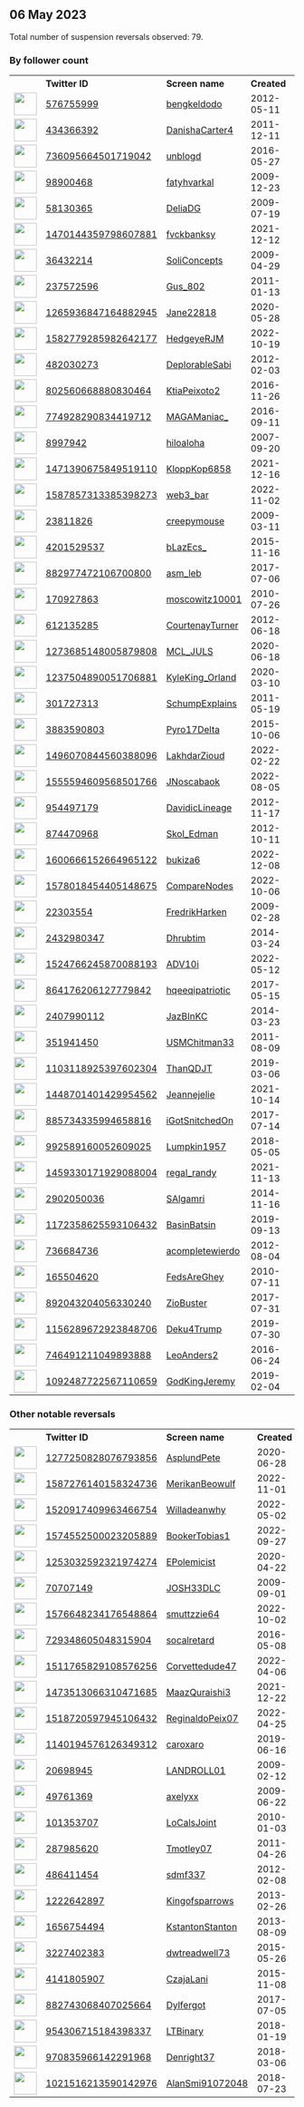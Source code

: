 
## 06 May 2023
Total number of suspension reversals observed: 79.

### By follower count
<table><tr><th></th><th align="left">Twitter ID</th><th align="left">Screen name</th>
<th align="left">Created</th><th align="left">Status</th><th align="left">Suspended</th><th align="left">Followers</th>
<tr><td><a href="https://pbs.twimg.com/profile_images/1403786421039603712/aUW-UXBY_normal.jpg"><img src="https://pbs.twimg.com/profile_images/1403786421039603712/aUW-UXBY_normal.jpg" width="40px" height="40px" align="center"/></a></td><td><a href="https://twitter.com/intent/user?user_id=576755999">576755999</a></td><td><a href="https://twitter.com/bengkeldodo">bengkeldodo</a></td><td>2012-05-11</td><td align="center"></td><td>2023-05-03</td><td>33988</td></tr>
<tr><td><a href="https://pbs.twimg.com/profile_images/1643625831711883269/URzeASNr_normal.jpg"><img src="https://pbs.twimg.com/profile_images/1643625831711883269/URzeASNr_normal.jpg" width="40px" height="40px" align="center"/></a></td><td><a href="https://twitter.com/intent/user?user_id=434366392">434366392</a></td><td><a href="https://twitter.com/DanishaCarter4">DanishaCarter4</a></td><td>2011-12-11</td><td align="center"></td><td>2023-05-01</td><td>26844</td></tr>
<tr><td><a href="https://pbs.twimg.com/profile_images/1616427936621502464/Y9bmqSZX_normal.jpg"><img src="https://pbs.twimg.com/profile_images/1616427936621502464/Y9bmqSZX_normal.jpg" width="40px" height="40px" align="center"/></a></td><td><a href="https://twitter.com/intent/user?user_id=736095664501719042">736095664501719042</a></td><td><a href="https://twitter.com/unblogd">unblogd</a></td><td>2016-05-27</td><td align="center"></td><td>2023-04-27</td><td>21066</td></tr>
<tr><td><a href="https://pbs.twimg.com/profile_images/1623655284114616320/aydbmgZo_normal.jpg"><img src="https://pbs.twimg.com/profile_images/1623655284114616320/aydbmgZo_normal.jpg" width="40px" height="40px" align="center"/></a></td><td><a href="https://twitter.com/intent/user?user_id=98900468">98900468</a></td><td><a href="https://twitter.com/fatyhvarkal">fatyhvarkal</a></td><td>2009-12-23</td><td align="center"></td><td>2023-02-27</td><td>18462</td></tr>
<tr><td><a href="https://pbs.twimg.com/profile_images/1655754679731494913/7YMbIEqX_normal.jpg"><img src="https://pbs.twimg.com/profile_images/1655754679731494913/7YMbIEqX_normal.jpg" width="40px" height="40px" align="center"/></a></td><td><a href="https://twitter.com/intent/user?user_id=58130365">58130365</a></td><td><a href="https://twitter.com/DeliaDG">DeliaDG</a></td><td>2009-07-19</td><td align="center"></td><td></td><td>16077</td></tr>
<tr><td><a href="https://pbs.twimg.com/profile_images/1595302330727022594/bFQ_6dnB_normal.jpg"><img src="https://pbs.twimg.com/profile_images/1595302330727022594/bFQ_6dnB_normal.jpg" width="40px" height="40px" align="center"/></a></td><td><a href="https://twitter.com/intent/user?user_id=1470144359798607881">1470144359798607881</a></td><td><a href="https://twitter.com/fvckbanksy">fvckbanksy</a></td><td>2021-12-12</td><td align="center"></td><td>2022-11-23</td><td>6835</td></tr>
<tr><td><a href="https://pbs.twimg.com/profile_images/1653800936173879297/JJqqMXuC_normal.jpg"><img src="https://pbs.twimg.com/profile_images/1653800936173879297/JJqqMXuC_normal.jpg" width="40px" height="40px" align="center"/></a></td><td><a href="https://twitter.com/intent/user?user_id=36432214">36432214</a></td><td><a href="https://twitter.com/SoliConcepts">SoliConcepts</a></td><td>2009-04-29</td><td align="center"></td><td>2023-05-03</td><td>5437</td></tr>
<tr><td><a href="https://pbs.twimg.com/profile_images/1550279125394505728/BS6shKKs_normal.jpg"><img src="https://pbs.twimg.com/profile_images/1550279125394505728/BS6shKKs_normal.jpg" width="40px" height="40px" align="center"/></a></td><td><a href="https://twitter.com/intent/user?user_id=237572596">237572596</a></td><td><a href="https://twitter.com/Gus_802">Gus_802</a></td><td>2011-01-13</td><td align="center"></td><td>2023-05-01</td><td>5289</td></tr>
<tr><td><a href="https://pbs.twimg.com/profile_images/1654744801479213065/6CChQ4eK_normal.jpg"><img src="https://pbs.twimg.com/profile_images/1654744801479213065/6CChQ4eK_normal.jpg" width="40px" height="40px" align="center"/></a></td><td><a href="https://twitter.com/intent/user?user_id=1265936847164882945">1265936847164882945</a></td><td><a href="https://twitter.com/Jane22818">Jane22818</a></td><td>2020-05-28</td><td align="center"></td><td>2023-03-25</td><td>4350</td></tr>
<tr><td><a href="https://pbs.twimg.com/profile_images/1582794689673105408/7AEioDRW_normal.jpg"><img src="https://pbs.twimg.com/profile_images/1582794689673105408/7AEioDRW_normal.jpg" width="40px" height="40px" align="center"/></a></td><td><a href="https://twitter.com/intent/user?user_id=1582779285982642177">1582779285982642177</a></td><td><a href="https://twitter.com/HedgeyeRJM">HedgeyeRJM</a></td><td>2022-10-19</td><td align="center"></td><td>2023-02-16</td><td>4339</td></tr>
<tr><td><a href="https://pbs.twimg.com/profile_images/1659038841854992386/pXNEHghv_normal.jpg"><img src="https://pbs.twimg.com/profile_images/1659038841854992386/pXNEHghv_normal.jpg" width="40px" height="40px" align="center"/></a></td><td><a href="https://twitter.com/intent/user?user_id=482030273">482030273</a></td><td><a href="https://twitter.com/DeplorableSabi">DeplorableSabi</a></td><td>2012-02-03</td><td align="center"></td><td></td><td>4194</td></tr>
<tr><td><a href="https://pbs.twimg.com/profile_images/1654274527331745792/2zjXzMAa_normal.jpg"><img src="https://pbs.twimg.com/profile_images/1654274527331745792/2zjXzMAa_normal.jpg" width="40px" height="40px" align="center"/></a></td><td><a href="https://twitter.com/intent/user?user_id=802560668880830464">802560668880830464</a></td><td><a href="https://twitter.com/KtiaPeixoto2">KtiaPeixoto2</a></td><td>2016-11-26</td><td align="center"></td><td>2022-10-10</td><td>4097</td></tr>
<tr><td><a href="https://pbs.twimg.com/profile_images/1149730066269704192/jiDE21Vn_normal.jpg"><img src="https://pbs.twimg.com/profile_images/1149730066269704192/jiDE21Vn_normal.jpg" width="40px" height="40px" align="center"/></a></td><td><a href="https://twitter.com/intent/user?user_id=774928290834419712">774928290834419712</a></td><td><a href="https://twitter.com/MAGAManiac_">MAGAManiac_</a></td><td>2016-09-11</td><td align="center"></td><td></td><td>3552</td></tr>
<tr><td><a href="https://pbs.twimg.com/profile_images/1657121639551868928/WeeOPcuT_normal.jpg"><img src="https://pbs.twimg.com/profile_images/1657121639551868928/WeeOPcuT_normal.jpg" width="40px" height="40px" align="center"/></a></td><td><a href="https://twitter.com/intent/user?user_id=8997942">8997942</a></td><td><a href="https://twitter.com/hiloaloha">hiloaloha</a></td><td>2007-09-20</td><td align="center"></td><td>2022-03-05</td><td>3431</td></tr>
<tr><td><a href="https://pbs.twimg.com/profile_images/1635462288617652226/J6j8rTjT_normal.jpg"><img src="https://pbs.twimg.com/profile_images/1635462288617652226/J6j8rTjT_normal.jpg" width="40px" height="40px" align="center"/></a></td><td><a href="https://twitter.com/intent/user?user_id=1471390675849519110">1471390675849519110</a></td><td><a href="https://twitter.com/KloppKop6858">KloppKop6858</a></td><td>2021-12-16</td><td align="center">🚫</td><td>2023-04-27</td><td>2802</td></tr>
<tr><td><a href="https://pbs.twimg.com/profile_images/1590807514764943367/XjYmYRhe_normal.jpg"><img src="https://pbs.twimg.com/profile_images/1590807514764943367/XjYmYRhe_normal.jpg" width="40px" height="40px" align="center"/></a></td><td><a href="https://twitter.com/intent/user?user_id=1587857313385398273">1587857313385398273</a></td><td><a href="https://twitter.com/web3_bar">web3_bar</a></td><td>2022-11-02</td><td align="center"></td><td>2023-05-03</td><td>2767</td></tr>
<tr><td><a href="https://pbs.twimg.com/profile_images/1357401806783934464/AVfml7TR_normal.jpg"><img src="https://pbs.twimg.com/profile_images/1357401806783934464/AVfml7TR_normal.jpg" width="40px" height="40px" align="center"/></a></td><td><a href="https://twitter.com/intent/user?user_id=23811826">23811826</a></td><td><a href="https://twitter.com/creepymouse">creepymouse</a></td><td>2009-03-11</td><td align="center"></td><td>2022-11-11</td><td>2060</td></tr>
<tr><td><a href="https://pbs.twimg.com/profile_images/1659884513130868738/f1rE8ZvE_normal.jpg"><img src="https://pbs.twimg.com/profile_images/1659884513130868738/f1rE8ZvE_normal.jpg" width="40px" height="40px" align="center"/></a></td><td><a href="https://twitter.com/intent/user?user_id=4201529537">4201529537</a></td><td><a href="https://twitter.com/bLazEcs_">bLazEcs_</a></td><td>2015-11-16</td><td align="center"></td><td>2023-05-03</td><td>1917</td></tr>
<tr><td><a href="https://pbs.twimg.com/profile_images/1512841881822150656/gI2h6bbe_normal.jpg"><img src="https://pbs.twimg.com/profile_images/1512841881822150656/gI2h6bbe_normal.jpg" width="40px" height="40px" align="center"/></a></td><td><a href="https://twitter.com/intent/user?user_id=882977472106700800">882977472106700800</a></td><td><a href="https://twitter.com/asm_leb">asm_leb</a></td><td>2017-07-06</td><td align="center"></td><td>2022-04-27</td><td>1907</td></tr>
<tr><td><a href="https://pbs.twimg.com/profile_images/1253882806708641797/dV4Ec1xH_normal.jpg"><img src="https://pbs.twimg.com/profile_images/1253882806708641797/dV4Ec1xH_normal.jpg" width="40px" height="40px" align="center"/></a></td><td><a href="https://twitter.com/intent/user?user_id=170927863">170927863</a></td><td><a href="https://twitter.com/moscowitz10001">moscowitz10001</a></td><td>2010-07-26</td><td align="center"></td><td>2023-05-04</td><td>1583</td></tr>
<tr><td><a href="https://pbs.twimg.com/profile_images/1378516906211037184/ylg8990N_normal.jpg"><img src="https://pbs.twimg.com/profile_images/1378516906211037184/ylg8990N_normal.jpg" width="40px" height="40px" align="center"/></a></td><td><a href="https://twitter.com/intent/user?user_id=612135285">612135285</a></td><td><a href="https://twitter.com/CourtenayTurner">CourtenayTurner</a></td><td>2012-06-18</td><td align="center"></td><td>2022-08-04</td><td>1461</td></tr>
<tr><td><a href="https://pbs.twimg.com/profile_images/1655092270821933056/rZfULFil_normal.jpg"><img src="https://pbs.twimg.com/profile_images/1655092270821933056/rZfULFil_normal.jpg" width="40px" height="40px" align="center"/></a></td><td><a href="https://twitter.com/intent/user?user_id=1273685148005879808">1273685148005879808</a></td><td><a href="https://twitter.com/MCL_JULS">MCL_JULS</a></td><td>2020-06-18</td><td align="center"></td><td>2023-04-26</td><td>1448</td></tr>
<tr><td><a href="https://pbs.twimg.com/profile_images/1655977332060848136/ekLI1Gyc_normal.jpg"><img src="https://pbs.twimg.com/profile_images/1655977332060848136/ekLI1Gyc_normal.jpg" width="40px" height="40px" align="center"/></a></td><td><a href="https://twitter.com/intent/user?user_id=1237504890051706881">1237504890051706881</a></td><td><a href="https://twitter.com/KyleKing_Orland">KyleKing_Orland</a></td><td>2020-03-10</td><td align="center"></td><td></td><td>1444</td></tr>
<tr><td><a href="https://pbs.twimg.com/profile_images/1398091707691024386/bzMn5ljb_normal.jpg"><img src="https://pbs.twimg.com/profile_images/1398091707691024386/bzMn5ljb_normal.jpg" width="40px" height="40px" align="center"/></a></td><td><a href="https://twitter.com/intent/user?user_id=301727313">301727313</a></td><td><a href="https://twitter.com/SchumpExplains">SchumpExplains</a></td><td>2011-05-19</td><td align="center"></td><td>2022-11-17</td><td>1367</td></tr>
<tr><td><a href="https://pbs.twimg.com/profile_images/1314618415076847616/znkLGksd_normal.jpg"><img src="https://pbs.twimg.com/profile_images/1314618415076847616/znkLGksd_normal.jpg" width="40px" height="40px" align="center"/></a></td><td><a href="https://twitter.com/intent/user?user_id=3883590803">3883590803</a></td><td><a href="https://twitter.com/Pyro17Delta">Pyro17Delta</a></td><td>2015-10-06</td><td align="center"></td><td></td><td>1330</td></tr>
<tr><td><a href="https://pbs.twimg.com/profile_images/1661363455012511746/NE5UGHfw_normal.jpg"><img src="https://pbs.twimg.com/profile_images/1661363455012511746/NE5UGHfw_normal.jpg" width="40px" height="40px" align="center"/></a></td><td><a href="https://twitter.com/intent/user?user_id=1496070844560388096">1496070844560388096</a></td><td><a href="https://twitter.com/LakhdarZioud">LakhdarZioud</a></td><td>2022-02-22</td><td align="center"></td><td>2023-03-02</td><td>1126</td></tr>
<tr><td><a href="https://pbs.twimg.com/profile_images/1555594872899371008/D9TNNWys_normal.jpg"><img src="https://pbs.twimg.com/profile_images/1555594872899371008/D9TNNWys_normal.jpg" width="40px" height="40px" align="center"/></a></td><td><a href="https://twitter.com/intent/user?user_id=1555594609568501766">1555594609568501766</a></td><td><a href="https://twitter.com/JNoscabaok">JNoscabaok</a></td><td>2022-08-05</td><td align="center"></td><td>2023-04-18</td><td>993</td></tr>
<tr><td><a href="https://pbs.twimg.com/profile_images/545275847699992576/eLJWAhCu_normal.jpeg"><img src="https://pbs.twimg.com/profile_images/545275847699992576/eLJWAhCu_normal.jpeg" width="40px" height="40px" align="center"/></a></td><td><a href="https://twitter.com/intent/user?user_id=954497179">954497179</a></td><td><a href="https://twitter.com/DavidicLineage">DavidicLineage</a></td><td>2012-11-17</td><td align="center"></td><td></td><td>887</td></tr>
<tr><td><a href="https://pbs.twimg.com/profile_images/1662642468737671169/B-yi2UPE_normal.jpg"><img src="https://pbs.twimg.com/profile_images/1662642468737671169/B-yi2UPE_normal.jpg" width="40px" height="40px" align="center"/></a></td><td><a href="https://twitter.com/intent/user?user_id=874470968">874470968</a></td><td><a href="https://twitter.com/Skol_Edman">Skol_Edman</a></td><td>2012-10-11</td><td align="center"></td><td>2023-04-05</td><td>864</td></tr>
<tr><td><a href="https://pbs.twimg.com/profile_images/1630097689781190656/hi_hvOqE_normal.jpg"><img src="https://pbs.twimg.com/profile_images/1630097689781190656/hi_hvOqE_normal.jpg" width="40px" height="40px" align="center"/></a></td><td><a href="https://twitter.com/intent/user?user_id=1600666152664965122">1600666152664965122</a></td><td><a href="https://twitter.com/bukiza6">bukiza6</a></td><td>2022-12-08</td><td align="center"></td><td>2023-04-26</td><td>816</td></tr>
<tr><td><a href="https://pbs.twimg.com/profile_images/1638916956941168640/se8hfRFp_normal.png"><img src="https://pbs.twimg.com/profile_images/1638916956941168640/se8hfRFp_normal.png" width="40px" height="40px" align="center"/></a></td><td><a href="https://twitter.com/intent/user?user_id=1578018454405148675">1578018454405148675</a></td><td><a href="https://twitter.com/CompareNodes">CompareNodes</a></td><td>2022-10-06</td><td align="center"></td><td>2023-03-10</td><td>626</td></tr>
<tr><td><a href="https://pbs.twimg.com/profile_images/571295060/FredrikHarken_SVV2b_normal.jpg"><img src="https://pbs.twimg.com/profile_images/571295060/FredrikHarken_SVV2b_normal.jpg" width="40px" height="40px" align="center"/></a></td><td><a href="https://twitter.com/intent/user?user_id=22303554">22303554</a></td><td><a href="https://twitter.com/FredrikHarken">FredrikHarken</a></td><td>2009-02-28</td><td align="center"></td><td>2022-11-24</td><td>587</td></tr>
<tr><td><a href="https://pbs.twimg.com/profile_images/1651301797376426006/dFLFtZyg_normal.jpg"><img src="https://pbs.twimg.com/profile_images/1651301797376426006/dFLFtZyg_normal.jpg" width="40px" height="40px" align="center"/></a></td><td><a href="https://twitter.com/intent/user?user_id=2432980347">2432980347</a></td><td><a href="https://twitter.com/Dhrubtim">Dhrubtim</a></td><td>2014-03-24</td><td align="center"></td><td>2023-01-18</td><td>547</td></tr>
<tr><td><a href="https://pbs.twimg.com/profile_images/1556655019469942784/7wdjte8o_normal.jpg"><img src="https://pbs.twimg.com/profile_images/1556655019469942784/7wdjte8o_normal.jpg" width="40px" height="40px" align="center"/></a></td><td><a href="https://twitter.com/intent/user?user_id=1524766245870088193">1524766245870088193</a></td><td><a href="https://twitter.com/ADV10i">ADV10i</a></td><td>2022-05-12</td><td align="center"></td><td>2022-09-11</td><td>514</td></tr>
<tr><td><a href="https://pbs.twimg.com/profile_images/1611086815506620429/nvJ1WlG5_normal.jpg"><img src="https://pbs.twimg.com/profile_images/1611086815506620429/nvJ1WlG5_normal.jpg" width="40px" height="40px" align="center"/></a></td><td><a href="https://twitter.com/intent/user?user_id=864176206127779842">864176206127779842</a></td><td><a href="https://twitter.com/hqeeqipatriotic">hqeeqipatriotic</a></td><td>2017-05-15</td><td align="center"></td><td>2023-05-03</td><td>508</td></tr>
<tr><td><a href="https://pbs.twimg.com/profile_images/1000841952370266112/0RZRjld2_normal.jpg"><img src="https://pbs.twimg.com/profile_images/1000841952370266112/0RZRjld2_normal.jpg" width="40px" height="40px" align="center"/></a></td><td><a href="https://twitter.com/intent/user?user_id=2407990112">2407990112</a></td><td><a href="https://twitter.com/JazBInKC">JazBInKC</a></td><td>2014-03-23</td><td align="center"></td><td></td><td>393</td></tr>
<tr><td><a href="https://pbs.twimg.com/profile_images/1655431683716395009/oWrdB1GU_normal.jpg"><img src="https://pbs.twimg.com/profile_images/1655431683716395009/oWrdB1GU_normal.jpg" width="40px" height="40px" align="center"/></a></td><td><a href="https://twitter.com/intent/user?user_id=351941450">351941450</a></td><td><a href="https://twitter.com/USMChitman33">USMChitman33</a></td><td>2011-08-09</td><td align="center"></td><td></td><td>326</td></tr>
<tr><td><a href="https://pbs.twimg.com/profile_images/1276204019371786241/wWehW-wp_normal.jpg"><img src="https://pbs.twimg.com/profile_images/1276204019371786241/wWehW-wp_normal.jpg" width="40px" height="40px" align="center"/></a></td><td><a href="https://twitter.com/intent/user?user_id=1103118925397602304">1103118925397602304</a></td><td><a href="https://twitter.com/ThanQDJT">ThanQDJT</a></td><td>2019-03-06</td><td align="center"></td><td></td><td>285</td></tr>
<tr><td><a href="https://pbs.twimg.com/profile_images/1448707159374565385/sdNO8UZe_normal.jpg"><img src="https://pbs.twimg.com/profile_images/1448707159374565385/sdNO8UZe_normal.jpg" width="40px" height="40px" align="center"/></a></td><td><a href="https://twitter.com/intent/user?user_id=1448701401429954562">1448701401429954562</a></td><td><a href="https://twitter.com/Jeannejelie">Jeannejelie</a></td><td>2021-10-14</td><td align="center"></td><td>2023-04-21</td><td>276</td></tr>
<tr><td><a href="https://pbs.twimg.com/profile_images/1426934883243364353/UAHN3-yd_normal.jpg"><img src="https://pbs.twimg.com/profile_images/1426934883243364353/UAHN3-yd_normal.jpg" width="40px" height="40px" align="center"/></a></td><td><a href="https://twitter.com/intent/user?user_id=885734335994658816">885734335994658816</a></td><td><a href="https://twitter.com/iGotSnitchedOn">iGotSnitchedOn</a></td><td>2017-07-14</td><td align="center">🔒</td><td>2022-10-05</td><td>232</td></tr>
<tr><td><a href="https://pbs.twimg.com/profile_images/1661749700796776456/_KBO74-Y_normal.jpg"><img src="https://pbs.twimg.com/profile_images/1661749700796776456/_KBO74-Y_normal.jpg" width="40px" height="40px" align="center"/></a></td><td><a href="https://twitter.com/intent/user?user_id=992589160052609025">992589160052609025</a></td><td><a href="https://twitter.com/Lumpkin1957">Lumpkin1957</a></td><td>2018-05-05</td><td align="center"></td><td></td><td>220</td></tr>
<tr><td><a href="https://pbs.twimg.com/profile_images/1524181012682620929/rS9nJfWD_normal.jpg"><img src="https://pbs.twimg.com/profile_images/1524181012682620929/rS9nJfWD_normal.jpg" width="40px" height="40px" align="center"/></a></td><td><a href="https://twitter.com/intent/user?user_id=1459330171929088004">1459330171929088004</a></td><td><a href="https://twitter.com/regal_randy">regal_randy</a></td><td>2021-11-13</td><td align="center"></td><td>2023-04-29</td><td>179</td></tr>
<tr><td><a href="https://pbs.twimg.com/profile_images/1496185520673722371/EX5tqwqA_normal.jpg"><img src="https://pbs.twimg.com/profile_images/1496185520673722371/EX5tqwqA_normal.jpg" width="40px" height="40px" align="center"/></a></td><td><a href="https://twitter.com/intent/user?user_id=2902050036">2902050036</a></td><td><a href="https://twitter.com/SAlgamri">SAlgamri</a></td><td>2014-11-16</td><td align="center"></td><td>2023-05-01</td><td>171</td></tr>
<tr><td><a href="https://pbs.twimg.com/profile_images/1172653893605580800/abwDffQt_normal.jpg"><img src="https://pbs.twimg.com/profile_images/1172653893605580800/abwDffQt_normal.jpg" width="40px" height="40px" align="center"/></a></td><td><a href="https://twitter.com/intent/user?user_id=1172358625593106432">1172358625593106432</a></td><td><a href="https://twitter.com/BasinBatsin">BasinBatsin</a></td><td>2019-09-13</td><td align="center"></td><td></td><td>167</td></tr>
<tr><td><a href="https://pbs.twimg.com/profile_images/1655520338694795266/45q6gbuv_normal.jpg"><img src="https://pbs.twimg.com/profile_images/1655520338694795266/45q6gbuv_normal.jpg" width="40px" height="40px" align="center"/></a></td><td><a href="https://twitter.com/intent/user?user_id=736684736">736684736</a></td><td><a href="https://twitter.com/acompletewierdo">acompletewierdo</a></td><td>2012-08-04</td><td align="center"></td><td>2023-04-26</td><td>163</td></tr>
<tr><td><a href="https://pbs.twimg.com/profile_images/1658229913491582978/kmOW-7dw_normal.jpg"><img src="https://pbs.twimg.com/profile_images/1658229913491582978/kmOW-7dw_normal.jpg" width="40px" height="40px" align="center"/></a></td><td><a href="https://twitter.com/intent/user?user_id=165504620">165504620</a></td><td><a href="https://twitter.com/FedsAreGhey">FedsAreGhey</a></td><td>2010-07-11</td><td align="center"></td><td>2022-04-23</td><td>131</td></tr>
<tr><td><a href="https://pbs.twimg.com/profile_images/954927312838967297/kJUMDUnz_normal.jpg"><img src="https://pbs.twimg.com/profile_images/954927312838967297/kJUMDUnz_normal.jpg" width="40px" height="40px" align="center"/></a></td><td><a href="https://twitter.com/intent/user?user_id=892043204056330240">892043204056330240</a></td><td><a href="https://twitter.com/ZioBuster">ZioBuster</a></td><td>2017-07-31</td><td align="center"></td><td></td><td>131</td></tr>
<tr><td><a href="https://pbs.twimg.com/profile_images/1654662801837920256/XEquYL8V_normal.jpg"><img src="https://pbs.twimg.com/profile_images/1654662801837920256/XEquYL8V_normal.jpg" width="40px" height="40px" align="center"/></a></td><td><a href="https://twitter.com/intent/user?user_id=1156289672923848706">1156289672923848706</a></td><td><a href="https://twitter.com/Deku4Trump">Deku4Trump</a></td><td>2019-07-30</td><td align="center"></td><td></td><td>122</td></tr>
<tr><td><a href="https://pbs.twimg.com/profile_images/1109441343460425730/Y4KLmWCL_normal.jpg"><img src="https://pbs.twimg.com/profile_images/1109441343460425730/Y4KLmWCL_normal.jpg" width="40px" height="40px" align="center"/></a></td><td><a href="https://twitter.com/intent/user?user_id=746491211049893888">746491211049893888</a></td><td><a href="https://twitter.com/LeoAnders2">LeoAnders2</a></td><td>2016-06-24</td><td align="center"></td><td></td><td>120</td></tr>
<tr><td><a href="https://pbs.twimg.com/profile_images/1654684638261006336/c9d6clrD_normal.jpg"><img src="https://pbs.twimg.com/profile_images/1654684638261006336/c9d6clrD_normal.jpg" width="40px" height="40px" align="center"/></a></td><td><a href="https://twitter.com/intent/user?user_id=1092487722567110659">1092487722567110659</a></td><td><a href="https://twitter.com/GodKingJeremy">GodKingJeremy</a></td><td>2019-02-04</td><td align="center"></td><td></td><td>118</td></tr>
</table>

### Other notable reversals
<table><tr><th></th><th align="left">Twitter ID</th><th align="left">Screen name</th>
<th align="left">Created</th><th align="left">Status</th><th align="left">Suspended</th><th align="left">Followers</th>
<tr><td><a href="https://pbs.twimg.com/profile_images/1594017872401121281/FCMnoVu-_normal.jpg"><img src="https://pbs.twimg.com/profile_images/1594017872401121281/FCMnoVu-_normal.jpg" width="40px" height="40px" align="center"/></a></td><td><a href="https://twitter.com/intent/user?user_id=1277250828076793856">1277250828076793856</a></td><td><a href="https://twitter.com/AsplundPete">AsplundPete</a></td><td>2020-06-28</td><td align="center"></td><td>2022-12-02</td><td>13</td></tr>
<tr><td><a href="https://pbs.twimg.com/profile_images/1654717277994975232/TXvaPNpJ_normal.jpg"><img src="https://pbs.twimg.com/profile_images/1654717277994975232/TXvaPNpJ_normal.jpg" width="40px" height="40px" align="center"/></a></td><td><a href="https://twitter.com/intent/user?user_id=1587276140158324736">1587276140158324736</a></td><td><a href="https://twitter.com/MerikanBeowulf">MerikanBeowulf</a></td><td>2022-11-01</td><td align="center"></td><td>2022-12-01</td><td>67</td></tr>
<tr><td><a href="https://pbs.twimg.com/profile_images/1520917979801608192/9HGMjtSR_normal.jpg"><img src="https://pbs.twimg.com/profile_images/1520917979801608192/9HGMjtSR_normal.jpg" width="40px" height="40px" align="center"/></a></td><td><a href="https://twitter.com/intent/user?user_id=1520917409963466754">1520917409963466754</a></td><td><a href="https://twitter.com/Willadeanwhy">Willadeanwhy</a></td><td>2022-05-02</td><td align="center"></td><td>2022-11-30</td><td>41</td></tr>
<tr><td><a href="https://pbs.twimg.com/profile_images/1574915079182614529/d69hXmGZ_normal.jpg"><img src="https://pbs.twimg.com/profile_images/1574915079182614529/d69hXmGZ_normal.jpg" width="40px" height="40px" align="center"/></a></td><td><a href="https://twitter.com/intent/user?user_id=1574552500023205889">1574552500023205889</a></td><td><a href="https://twitter.com/BookerTobias1">BookerTobias1</a></td><td>2022-09-27</td><td align="center"></td><td>2022-12-30</td><td>27</td></tr>
<tr><td><a href="https://pbs.twimg.com/profile_images/1277265880766873602/ah0UIbid_normal.jpg"><img src="https://pbs.twimg.com/profile_images/1277265880766873602/ah0UIbid_normal.jpg" width="40px" height="40px" align="center"/></a></td><td><a href="https://twitter.com/intent/user?user_id=1253032592321974274">1253032592321974274</a></td><td><a href="https://twitter.com/EPolemicist">EPolemicist</a></td><td>2020-04-22</td><td align="center"></td><td>2022-12-12</td><td>40</td></tr>
<tr><td><a href="https://pbs.twimg.com/profile_images/668435805648482304/2PpL6FN8_normal.jpg"><img src="https://pbs.twimg.com/profile_images/668435805648482304/2PpL6FN8_normal.jpg" width="40px" height="40px" align="center"/></a></td><td><a href="https://twitter.com/intent/user?user_id=70707149">70707149</a></td><td><a href="https://twitter.com/JOSH33DLC">JOSH33DLC</a></td><td>2009-09-01</td><td align="center"></td><td>2023-03-12</td><td>66</td></tr>
<tr><td><a href="https://pbs.twimg.com/profile_images/1654892892203151360/o8luYFYb_normal.jpg"><img src="https://pbs.twimg.com/profile_images/1654892892203151360/o8luYFYb_normal.jpg" width="40px" height="40px" align="center"/></a></td><td><a href="https://twitter.com/intent/user?user_id=1576648234176548864">1576648234176548864</a></td><td><a href="https://twitter.com/smuttzzie64">smuttzzie64</a></td><td>2022-10-02</td><td align="center">🚫</td><td>2022-10-08</td><td>9</td></tr>
<tr><td><a href="https://pbs.twimg.com/profile_images/1653250031292649473/N0e4DoBg_normal.jpg"><img src="https://pbs.twimg.com/profile_images/1653250031292649473/N0e4DoBg_normal.jpg" width="40px" height="40px" align="center"/></a></td><td><a href="https://twitter.com/intent/user?user_id=729348605048315904">729348605048315904</a></td><td><a href="https://twitter.com/socalretard">socalretard</a></td><td>2016-05-08</td><td align="center"></td><td>2022-03-23</td><td>14</td></tr>
<tr><td><a href="https://abs.twimg.com/sticky/default_profile_images/default_profile_normal.png"><img src="https://abs.twimg.com/sticky/default_profile_images/default_profile_normal.png" width="40px" height="40px" align="center"/></a></td><td><a href="https://twitter.com/intent/user?user_id=1511765829108576256">1511765829108576256</a></td><td><a href="https://twitter.com/Corvettedude47">Corvettedude47</a></td><td>2022-04-06</td><td align="center"></td><td>2022-11-08</td><td>12</td></tr>
<tr><td><a href="https://pbs.twimg.com/profile_images/1658180333118914560/XoQRWMuU_normal.jpg"><img src="https://pbs.twimg.com/profile_images/1658180333118914560/XoQRWMuU_normal.jpg" width="40px" height="40px" align="center"/></a></td><td><a href="https://twitter.com/intent/user?user_id=1473513066310471685">1473513066310471685</a></td><td><a href="https://twitter.com/MaazQuraishi3">MaazQuraishi3</a></td><td>2021-12-22</td><td align="center"></td><td>2022-10-25</td><td>35</td></tr>
<tr><td><a href="https://pbs.twimg.com/profile_images/1518738497032658946/lm8mp4zR_normal.jpg"><img src="https://pbs.twimg.com/profile_images/1518738497032658946/lm8mp4zR_normal.jpg" width="40px" height="40px" align="center"/></a></td><td><a href="https://twitter.com/intent/user?user_id=1518720597945106432">1518720597945106432</a></td><td><a href="https://twitter.com/ReginaldoPeix07">ReginaldoPeix07</a></td><td>2022-04-25</td><td align="center"></td><td>2022-09-12</td><td>33</td></tr>
<tr><td><a href="https://pbs.twimg.com/profile_images/1488402441892777985/6lSVK-jk_normal.jpg"><img src="https://pbs.twimg.com/profile_images/1488402441892777985/6lSVK-jk_normal.jpg" width="40px" height="40px" align="center"/></a></td><td><a href="https://twitter.com/intent/user?user_id=1140194576126349312">1140194576126349312</a></td><td><a href="https://twitter.com/caroxaro">caroxaro</a></td><td>2019-06-16</td><td align="center"></td><td>2022-06-19</td><td>95</td></tr>
<tr><td><a href="https://abs.twimg.com/sticky/default_profile_images/default_profile_normal.png"><img src="https://abs.twimg.com/sticky/default_profile_images/default_profile_normal.png" width="40px" height="40px" align="center"/></a></td><td><a href="https://twitter.com/intent/user?user_id=20698945">20698945</a></td><td><a href="https://twitter.com/LANDROLL01">LANDROLL01</a></td><td>2009-02-12</td><td align="center"></td><td></td><td>117</td></tr>
<tr><td><a href="https://pbs.twimg.com/profile_images/1658850405801943043/zN5oA_5k_normal.jpg"><img src="https://pbs.twimg.com/profile_images/1658850405801943043/zN5oA_5k_normal.jpg" width="40px" height="40px" align="center"/></a></td><td><a href="https://twitter.com/intent/user?user_id=49761369">49761369</a></td><td><a href="https://twitter.com/axelyxx">axelyxx</a></td><td>2009-06-22</td><td align="center"></td><td></td><td>99</td></tr>
<tr><td><a href="https://pbs.twimg.com/profile_images/975250403825803264/tgeS-Yvx_normal.jpg"><img src="https://pbs.twimg.com/profile_images/975250403825803264/tgeS-Yvx_normal.jpg" width="40px" height="40px" align="center"/></a></td><td><a href="https://twitter.com/intent/user?user_id=101353707">101353707</a></td><td><a href="https://twitter.com/LoCalsJoint">LoCalsJoint</a></td><td>2010-01-03</td><td align="center"></td><td></td><td>46</td></tr>
<tr><td><a href="https://pbs.twimg.com/profile_images/1264524595438051329/U_3FFC0c_normal.jpg"><img src="https://pbs.twimg.com/profile_images/1264524595438051329/U_3FFC0c_normal.jpg" width="40px" height="40px" align="center"/></a></td><td><a href="https://twitter.com/intent/user?user_id=287985620">287985620</a></td><td><a href="https://twitter.com/Tmotley07">Tmotley07</a></td><td>2011-04-26</td><td align="center"></td><td></td><td>107</td></tr>
<tr><td><a href="https://pbs.twimg.com/profile_images/1324978825177030656/ON6bYihQ_normal.jpg"><img src="https://pbs.twimg.com/profile_images/1324978825177030656/ON6bYihQ_normal.jpg" width="40px" height="40px" align="center"/></a></td><td><a href="https://twitter.com/intent/user?user_id=486411454">486411454</a></td><td><a href="https://twitter.com/sdmf337">sdmf337</a></td><td>2012-02-08</td><td align="center">🚫</td><td></td><td>42</td></tr>
<tr><td><a href="https://pbs.twimg.com/profile_images/1131859772888633345/0fcAijx8_normal.jpg"><img src="https://pbs.twimg.com/profile_images/1131859772888633345/0fcAijx8_normal.jpg" width="40px" height="40px" align="center"/></a></td><td><a href="https://twitter.com/intent/user?user_id=1222642897">1222642897</a></td><td><a href="https://twitter.com/Kingofsparrows">Kingofsparrows</a></td><td>2013-02-26</td><td align="center"></td><td></td><td>19</td></tr>
<tr><td><a href="https://pbs.twimg.com/profile_images/1135656817806258176/Upz0gYYa_normal.jpg"><img src="https://pbs.twimg.com/profile_images/1135656817806258176/Upz0gYYa_normal.jpg" width="40px" height="40px" align="center"/></a></td><td><a href="https://twitter.com/intent/user?user_id=1656754494">1656754494</a></td><td><a href="https://twitter.com/KstantonStanton">KstantonStanton</a></td><td>2013-08-09</td><td align="center"></td><td></td><td>38</td></tr>
<tr><td><a href="https://abs.twimg.com/sticky/default_profile_images/default_profile_normal.png"><img src="https://abs.twimg.com/sticky/default_profile_images/default_profile_normal.png" width="40px" height="40px" align="center"/></a></td><td><a href="https://twitter.com/intent/user?user_id=3227402383">3227402383</a></td><td><a href="https://twitter.com/dwtreadwell73">dwtreadwell73</a></td><td>2015-05-26</td><td align="center"></td><td></td><td>7</td></tr>
<tr><td><a href="https://abs.twimg.com/sticky/default_profile_images/default_profile_normal.png"><img src="https://abs.twimg.com/sticky/default_profile_images/default_profile_normal.png" width="40px" height="40px" align="center"/></a></td><td><a href="https://twitter.com/intent/user?user_id=4141805907">4141805907</a></td><td><a href="https://twitter.com/CzajaLani">CzajaLani</a></td><td>2015-11-08</td><td align="center"></td><td></td><td>87</td></tr>
<tr><td><a href="https://pbs.twimg.com/profile_images/883000535456108549/OaC2K_Hs_normal.jpg"><img src="https://pbs.twimg.com/profile_images/883000535456108549/OaC2K_Hs_normal.jpg" width="40px" height="40px" align="center"/></a></td><td><a href="https://twitter.com/intent/user?user_id=882743068407025664">882743068407025664</a></td><td><a href="https://twitter.com/Dylfergot">Dylfergot</a></td><td>2017-07-05</td><td align="center"></td><td>2023-05-03</td><td>19</td></tr>
<tr><td><a href="https://pbs.twimg.com/profile_images/1305592845219360775/CwPkqlpp_normal.jpg"><img src="https://pbs.twimg.com/profile_images/1305592845219360775/CwPkqlpp_normal.jpg" width="40px" height="40px" align="center"/></a></td><td><a href="https://twitter.com/intent/user?user_id=954306715184398337">954306715184398337</a></td><td><a href="https://twitter.com/LTBinary">LTBinary</a></td><td>2018-01-19</td><td align="center"></td><td></td><td>49</td></tr>
<tr><td><a href="https://abs.twimg.com/sticky/default_profile_images/default_profile_normal.png"><img src="https://abs.twimg.com/sticky/default_profile_images/default_profile_normal.png" width="40px" height="40px" align="center"/></a></td><td><a href="https://twitter.com/intent/user?user_id=970835966142291968">970835966142291968</a></td><td><a href="https://twitter.com/Denright37">Denright37</a></td><td>2018-03-06</td><td align="center"></td><td></td><td>29</td></tr>
<tr><td><a href="https://pbs.twimg.com/profile_images/1259543746036678656/bmjRdz6d_normal.jpg"><img src="https://pbs.twimg.com/profile_images/1259543746036678656/bmjRdz6d_normal.jpg" width="40px" height="40px" align="center"/></a></td><td><a href="https://twitter.com/intent/user?user_id=1021516213590142976">1021516213590142976</a></td><td><a href="https://twitter.com/AlanSmi91072048">AlanSmi91072048</a></td><td>2018-07-23</td><td align="center"></td><td></td><td>23</td></tr>
</table>
